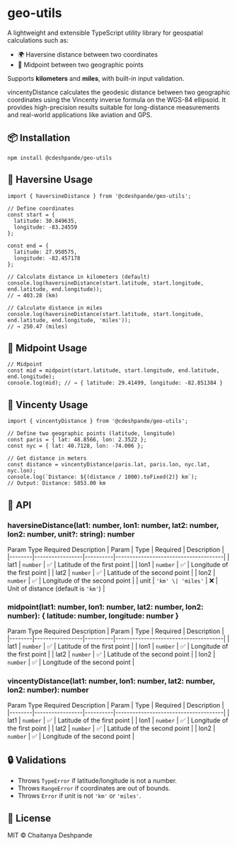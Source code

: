 # geo-utils

A lightweight and extensible TypeScript utility library for geospatial calculations such as:

-   🌍 Haversine distance between two coordinates
-   📍 Midpoint between two geographic points

Supports **kilometers** and **miles**, with built-in input validation.

vincentyDistance calculates the geodesic distance between two geographic coordinates using the Vincenty inverse formula on the WGS-84 ellipsoid. It provides high-precision results suitable for long-distance measurements and real-world applications like aviation and GPS.

## 📦 Installation

`npm install @cdeshpande/geo-utils`

## 🚀 Haversine Usage

```
import { haversineDistance } from '@cdeshpande/geo-utils';

// Define coordinates
const start = {
  latitude: 30.849635,
  longitude: -83.24559
};

const end = {
  latitude: 27.950575,
  longitude: -82.457178
};

// Calculate distance in kilometers (default)
console.log(haversineDistance(start.latitude, start.longitude, end.latitude, end.longitude));
// → 403.28 (km)

// Calculate distance in miles
console.log(haversineDistance(start.latitude, start.longitude, end.latitude, end.longitude, 'miles'));
// → 250.47 (miles)
```

## 🚀 Midpoint Usage

```
// Midpoint
const mid = midpoint(start.latitude, start.longitude, end.latitude, end.longitude);
console.log(mid); // → { latitude: 29.41499, longitude: -82.851384 }
```

## 🚀 Vincenty Usage

```
import { vincentyDistance } from '@cdeshpande/geo-utils';

// Define two geographic points (latitude, longitude)
const paris = { lat: 48.8566, lon: 2.3522 };
const nyc = { lat: 40.7128, lon: -74.006 };

// Get distance in meters
const distance = vincentyDistance(paris.lat, paris.lon, nyc.lat, nyc.lon);
console.log(`Distance: ${(distance / 1000).toFixed(2)} km`);
// Output: Distance: 5853.00 km
```

## 📘 API

### haversineDistance(lat1: number, lon1: number, lat2: number, lon2: number, unit?: string): number

Param Type Required Description
| Param | Type | Required | Description |
|--------|-----------------|----------|--------------------------------------|
| lat1 | `number` | ✅ | Latitude of the first point |
| lon1 | `number` | ✅ | Longitude of the first point |
| lat2 | `number` | ✅ | Latitude of the second point |
| lon2 | `number` | ✅ | Longitude of the second point |
| unit | `'km' \| 'miles'` | ❌ | Unit of distance (default is `'km'`) |

### midpoint(lat1: number, lon1: number, lat2: number, lon2: number): { latitude: number, longitude: number }

Param Type Required Description
| Param | Type | Required | Description |
|--------|-----------------|----------|--------------------------------------|
| lat1 | `number` | ✅ | Latitude of the first point |
| lon1 | `number` | ✅ | Longitude of the first point |
| lat2 | `number` | ✅ | Latitude of the second point |
| lon2 | `number` | ✅ | Longitude of the second point |

### vincentyDistance(lat1: number, lon1: number, lat2: number, lon2: number): number

Param Type Required Description
| Param | Type | Required | Description |
|--------|-----------------|----------|--------------------------------------|
| lat1 | `number` | ✅ | Latitude of the first point |
| lon1 | `number` | ✅ | Longitude of the first point |
| lat2 | `number` | ✅ | Latitude of the second point |
| lon2 | `number` | ✅ | Longitude of the second point |

## 🔒 Validations

-   Throws `TypeError` if latitude/longitude is not a number.
-   Throws `RangeError` if coordinates are out of bounds.
-   Throws `Error` if unit is not `'km'` or `'miles'`.

## 🧾 License

MIT © Chaitanya Deshpande
